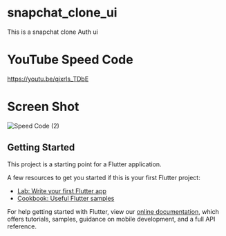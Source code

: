# snapchat_clone_ui

This is a snapchat clone Auth ui

# YouTube Speed Code

https://youtu.be/qixrls_TDbE

# Screen Shot

![Speed Code (2)](https://user-images.githubusercontent.com/64004539/115930282-cd404600-a4a6-11eb-91bb-2c82397ff275.png)

## Getting Started

This project is a starting point for a Flutter application.

A few resources to get you started if this is your first Flutter project:

- [Lab: Write your first Flutter app](https://flutter.dev/docs/get-started/codelab)
- [Cookbook: Useful Flutter samples](https://flutter.dev/docs/cookbook)

For help getting started with Flutter, view our
[online documentation](https://flutter.dev/docs), which offers tutorials,
samples, guidance on mobile development, and a full API reference.
